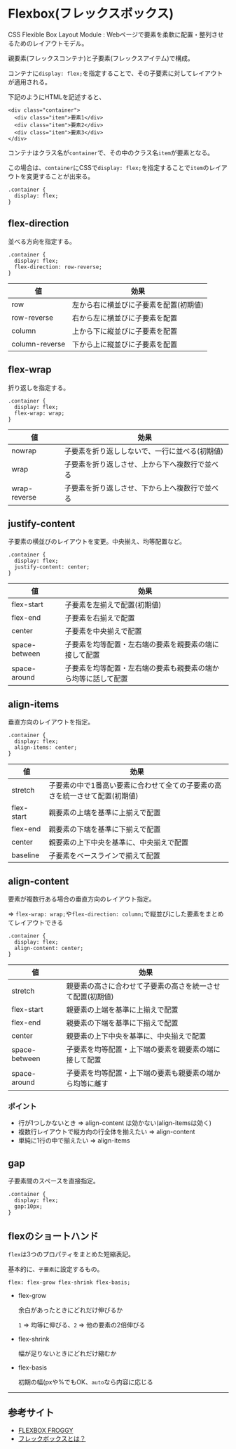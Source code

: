 # Flexbox(フレックスボックス)

CSS Flexible Box Layout Module : Webページで要素を柔軟に配置・整列させるためのレイアウトモデル。

親要素(フレックスコンテナ)と子要素(フレックスアイテム)で構成。

コンテナに`display: flex;`を指定することで、その子要素に対してレイアウトが適用される。

下記のようにHTMLを記述すると、

```
<div class="container">
  <div class="item">要素1</div>
  <div class="item">要素2</div>
  <div class="item">要素3</div>
</div>
```

コンテナはクラス名が`container`で、その中のクラス名`item`が要素となる。

この場合は、`container`にCSSで`display: flex;`を指定することで`item`のレイアウトを変更することが出来る。

```
.container {
  display: flex;
}
```

## flex-direction

並べる方向を指定する。

```
.container {
  display: flex;
  flex-direction: row-reverse;
}
```

| 値             | 効果                                   |
|----------------|----------------------------------------|
| row            | 左から右に横並びに子要素を配置(初期値) |
| row-reverse    | 右から左に横並びに子要素を配置         |
| column         | 上から下に縦並びに子要素を配置         |
| column-reverse | 下から上に縦並びに子要素を配置         |

## flex-wrap

折り返しを指定する。

```
.container {
  display: flex;
  flex-wrap: wrap;
}
```

| 値           | 効果                                           |
|--------------|------------------------------------------------|
| nowrap       | 子要素を折り返ししないで、一行に並べる(初期値) |
| wrap         | 子要素を折り返しさせ、上から下へ複数行で並べる |
| wrap-reverse | 子要素を折り返しさせ、下から上へ複数行で並べる |

## justify-content

子要素の横並びのレイアウトを変更。中央揃え、均等配置など。

```
.container {
  display: flex;
  justify-content: center;
}
```

| 値            | 効果                                                           |
|---------------|----------------------------------------------------------------|
| flex-start    | 子要素を左揃えで配置(初期値)                                   |
| flex-end      | 子要素を右揃えで配置                                           |
| center        | 子要素を中央揃えで配置                                         |
| space-between | 子要素を均等配置・左右端の要素を親要素の端に接して配置         |
| space-around  | 子要素を均等配置・左右端の要素も親要素の端から均等に話して配置 |

## align-items

垂直方向のレイアウトを指定。

```
.container {
  display: flex;
  align-items: center;
}
```

| 値         | 効果                                                                        |
|------------|-----------------------------------------------------------------------------|
| stretch    | 子要素の中で1番高い要素に合わせて全ての子要素の高さを統一させて配置(初期値) |
| flex-start | 親要素の上端を基準に上揃えで配置                                            |
| flex-end   | 親要素の下端を基準に下揃えで配置                                            |
| center     | 親要素の上下中央を基準に、中央揃えで配置                                    |
| baseline   | 子要素をベースラインで揃えて配置                                            |

## align-content

要素が複数行ある場合の垂直方向のレイアウト指定。

=> `flex-wrap: wrap;`や`flex-direction: column;`で縦並びにした要素をまとめてレイアウトできる

```
.container {
  display: flex;
  align-content: center;
}
```

| 値            | 効果                                                       |
|---------------|------------------------------------------------------------|
| stretch       | 親要素の高さに合わせて子要素の高さを統一させて配置(初期値) |
| flex-start    | 親要素の上端を基準に上揃えで配置                           |
| flex-end      | 親要素の下端を基準に下揃えで配置                           |
| center        | 親要素の上下中央を基準に、中央揃えで配置                   |
| space-between | 子要素を均等配置・上下端の要素を親要素の端に接して配置     |
| space-around  | 子要素を均等配置・上下端の要素も親要素の端から均等に離す   |

### ポイント

- 行が1つしかないとき => align-content は効かない(align-itemsは効く)
- 複数行レイアウトで縦方向の行全体を揃えたい => align-content
- 単純に1行の中で揃えたい => align-items

## gap

子要素間のスペースを直接指定。

```
.container {
  display: flex;
  gap:10px;
}
```

## flexのショートハンド

`flex`は3つのプロパティをまとめた短縮表記。

基本的に、`子要素`に設定するもの。

```
flex: flex-grow flex-shrink flex-basis;
```

- flex-grow

  余白があったときにどれだけ伸びるか

  `1` => 均等に伸びる、`2` => 他の要素の2倍伸びる

- flex-shrink

  幅が足りないときにどれだけ縮むか

- flex-basis

  初期の幅(pxや%でもOK、`auto`なら内容に応じる

---

## 参考サイト

- [FLEXBOX FROGGY](https://flexboxfroggy.com/#ja)
- [フレックボックスとは？](https://blog.asobou.co.jp/web/flex-box)

